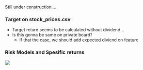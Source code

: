 Still under construction....

### Target on stock_prices.csv

- Target return seems to be calculated without dividend...
- Is this gonna be same on private board?
  - If that the case, we should add expected diviend on feature

### Risk Models and Spesific returns

<img src="https://render.githubusercontent.com/render/math?math=rtn_{i,t} = \beta_i^{mkt} mkt_t %2b \beta_i^{sec} sector{\_}return_t %2b spesific{\_}return_t ">
